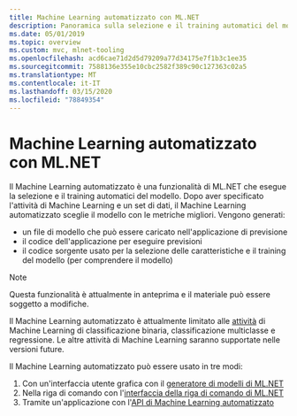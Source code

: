 ```yaml
---
title: Machine Learning automatizzato con ML.NET
description: Panoramica sulla selezione e il training automatici del modello
ms.date: 05/01/2019
ms.topic: overview
ms.custom: mvc, mlnet-tooling
ms.openlocfilehash: acd6cae71d2d5d79209a77d34175e7f1b3c1ee35
ms.sourcegitcommit: 7588136e355e10cbc2582f389c90c127363c02a5
ms.translationtype: MT
ms.contentlocale: it-IT
ms.lasthandoff: 03/15/2020
ms.locfileid: "78849354"
---
```

# <a name="automated-machine-learning-with-mlnet"></a>Machine Learning automatizzato con ML.NET

Il Machine Learning automatizzato è una funzionalità di ML.NET che esegue la selezione e il training automatici del modello. Dopo aver specificato l'attività di Machine Learning e un set di dati, il Machine Learning automatizzato sceglie il modello con le metriche migliori. Vengono generati:

- un file di modello che può essere caricato nell'applicazione di previsione
- il codice dell'applicazione per eseguire previsioni
- il codice sorgente usato per la selezione delle caratteristiche e il training del modello (per comprendere il modello)

> [!NOTE]
> Questa funzionalità è attualmente in anteprima e il materiale può essere soggetto a modifiche.

Il Machine Learning automatizzato è attualmente limitato alle [attività](resources/tasks.md) di Machine Learning di classificazione binaria, classificazione multiclasse e regressione. Le altre attività di Machine Learning saranno supportate nelle versioni future.

Il Machine Learning automatizzato può essere usato in tre modi:

1. Con un'interfaccia utente grafica con il [generatore di modelli di ML.NET](automate-training-with-model-builder.md)
1. Nella riga di comando con l'[interfaccia della riga di comando di ML.NET](automate-training-with-cli.md)
1. Tramite un'applicazione con l'[API di Machine Learning automatizzato](how-to-guides/how-to-use-the-automl-api.md)
